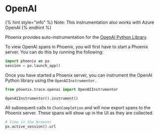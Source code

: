 # OpenAI

{% hint style="info" %}
Note: This instrumentation also works with Azure OpenAI
{% endhint %}

Phoenix provides auto-instrumentation for the [OpenAI Python Library](https://github.com/openai/openai-python).

To view OpenAI spans in Phoenix, you will first have to start a Phoenix server. You can do this by running the following:

```python
import phoenix as px
session = px.launch_app()
```

Once you have started a Phoenix server, you can instrument the OpenAI Python library using the `OpenAIInstrumentor.`

```python
from phoenix.trace.openai import OpenAIInstrumentor

OpenAIInstrumentor().instrument()
```

All subsequent calls to `ChatCompletion` and  will now export spans to the Phoenix server. These spans will show up in the UI as they are collected.

```python
# View in the browser
px.active_session().url
```

